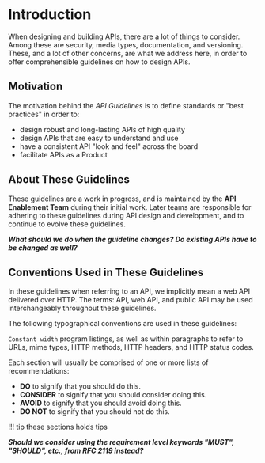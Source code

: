 # Introduction

When designing and building APIs, there are a lot of things to consider. Among these are security, media types, documentation, and versioning. These, and a lot of other concerns, are what we address here, in order to offer comprehensible guidelines on how to design APIs.

## Motivation

The motivation behind the *API Guidelines* is to define standards or "best practices" in order to:

- design robust and long-lasting APIs of high quality
- design APIs that are easy to understand and use
- have a consistent API "look and feel" across the board
- facilitate APIs as a Product

## About These Guidelines

These guidelines are a work in progress, and is maintained by the **API Enablement Team** during their initial work. Later teams are responsible for adhering to these guidelines during API design and development, and to continue to evolve these guidelines.

__*What should we do when the guideline changes? Do existing APIs have to be changed as well?*__

## Conventions Used in These Guidelines

In these guidelines when referring to an API, we implicitly mean a web API delivered over HTTP. The terms: API, web API, and public API may be used interchangeably throughout these guidelines.

The following typographical conventions are used in these guidelines:

`Constant width` program listings, as well as within paragraphs to refer to URLs, mime types, HTTP methods, HTTP headers, and HTTP status codes.

Each section will usually be comprised of one or more lists of recommendations:

- **DO** to signify that you should do this.
- **CONSIDER** to signify that you should consider doing this.
- **AVOID** to signify that you should avoid doing this.
- **DO NOT** to signify that you should not do this.

!!! tip
    these sections holds tips


__*Should we consider using the requirement level keywords "MUST", "SHOULD", etc., from RFC 2119 instead?*__
